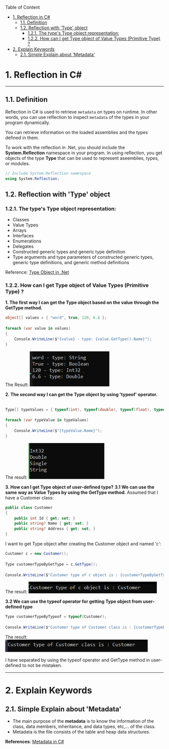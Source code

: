 
Table of Content
- [1. Reflection in C#](#1-reflection-in-c)
  - [1.1. Definition](#11-definition)
  - [1.2. Reflection with 'Type' object](#12-reflection-with-type-object)
    - [1.2.1. The type's Type object representation:](#121-the-types-type-object-representation)
    - [1.2.2. How can I get Type object of Value Types (Primitive Type) ?](#122-how-can-i-get-type-object-of-value-types-primitive-type-)
- [2. Explain Keywords](#2-explain-keywords)
  - [2.1. Simple Explain about 'Metadata'](#21-simple-explain-about-metadata)


# 1. Reflection in C#
---

## 1.1. Definition

Reflection in C# is used to retrieve `metadata` on types on runtime. In other words, you can use reflection to inspect `metadata` of the types in your program dynamically.

You can retrieve information on the loaded assemblies and the types defined in them.

To work with the reflection in .Net, you should include the **System.Reflection** namespace in your program. In using reflection, you get objects of the type **Type** that can be used to represent aseemblies, types, or modules.

``` cs
// Include System.Reflection namespace
using System.Reflection;
```
## 1.2. Reflection with 'Type' object

### 1.2.1. The type's Type object representation:
* Classes
* Value Types
* Arrays
* Interfaces
* Enumerations
* Delegates
* Constructed generic types and generic type definition
* Type arguments and type parameters of constructed generic types, generic type definitions, and generic method definitions

Reference: [Type Object in .Net](https://learn.microsoft.com/en-us/dotnet/api/system.type?view=net-7.0)


### 1.2.2. How can I get Type object of Value Types (Primitive Type) ?

**1. The first way I can get the Type object based on the value through the **GetType** method.**

```cs
object[] values = { "word", true, 120, 6.6 };

foreach (var value in values)
{
    Console.WriteLine($"{value} - type: {value.GetType().Name}");
}
```

The Result:
![Result](./img/Reflection/print_value_types_using_GetType_method.PNG)


**2. The second way I can get the Type object by using 'typeof' operator.**

``` cs

Type[] typeValues = { typeof(int), typeof(double), typeof(float), typeof(string) };

foreach (var typeValue in typeValues)
{
    Console.WriteLine($"{typeValue.Name}");
}
```

The result:
![Result](./img/Reflection/get_Type_object_by_using_typeof_operator.PNG) 

**3. How can I get Type object of user-defined type?**
**3.1 We can use the same way as Value Types by using the **GetType** method.**
Assumed that I have a Customer class:

``` cs
public class Customer
{
    public int Id { get; set; }
    public string? Name { get; set; }
    public string? Address { get; set; }
}
```

I want to get Type object after creating the Customer object and named 'c':

``` cs
Customer c = new Customer();

Type customerTypeByGetType = c.GetType();

Console.WriteLine($"Customer type of c object is : {customerTypeByGetType.Name}");
```
The result:
![Result](./img/Reflection/get_Type_object_after_creating_user_defined_object.PNG)

**3.2 We can use the typeof operator for getting Type object from user-defined type**

```cs
Type customerTypeByTypeof = typeof(Customer);

Console.WriteLine($"Customer type of Customer class is : {customerTypeByTypeof.Name}");
```
The result: 
![Result](./img/Reflection/get_Type-object-through-user-defined-type_ver2.PNG)

I have separated by using the typeof operator and GetType method in user-defined to not be mistaken.

---
# 2. Explain Keywords

## 2.1. Simple Explain about 'Metadata'
- The main purpose of the **metadata** is to know the information of the class, data members, inheritance, and data types, etc,... of the class.
- Metadata is the file consists of the table and heap data structures.

**References**:
[Metadata in C#](https://www.educba.com/metadata-in-c-sharp/)



